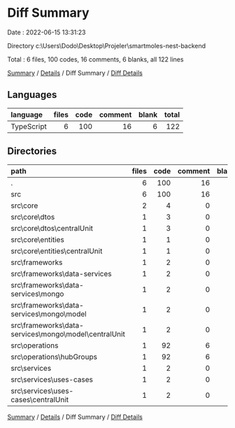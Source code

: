 # Diff Summary

Date : 2022-06-15 13:31:23

Directory c:\\Users\\Dodo\\Desktop\\Projeler\\smartmoles-nest-backend

Total : 6 files,  100 codes, 16 comments, 6 blanks, all 122 lines

[Summary](results.md) / [Details](details.md) / Diff Summary / [Diff Details](diff-details.md)

## Languages
| language | files | code | comment | blank | total |
| :--- | ---: | ---: | ---: | ---: | ---: |
| TypeScript | 6 | 100 | 16 | 6 | 122 |

## Directories
| path | files | code | comment | blank | total |
| :--- | ---: | ---: | ---: | ---: | ---: |
| . | 6 | 100 | 16 | 6 | 122 |
| src | 6 | 100 | 16 | 6 | 122 |
| src\\core | 2 | 4 | 0 | 2 | 6 |
| src\\core\\dtos | 1 | 3 | 0 | 1 | 4 |
| src\\core\\dtos\\centralUnit | 1 | 3 | 0 | 1 | 4 |
| src\\core\\entities | 1 | 1 | 0 | 1 | 2 |
| src\\core\\entities\\centralUnit | 1 | 1 | 0 | 1 | 2 |
| src\\frameworks | 1 | 2 | 0 | 0 | 2 |
| src\\frameworks\\data-services | 1 | 2 | 0 | 0 | 2 |
| src\\frameworks\\data-services\\mongo | 1 | 2 | 0 | 0 | 2 |
| src\\frameworks\\data-services\\mongo\\model | 1 | 2 | 0 | 0 | 2 |
| src\\frameworks\\data-services\\mongo\\model\\centralUnit | 1 | 2 | 0 | 0 | 2 |
| src\\operations | 1 | 92 | 6 | 4 | 102 |
| src\\operations\\hubGroups | 1 | 92 | 6 | 4 | 102 |
| src\\services | 1 | 2 | 0 | 0 | 2 |
| src\\services\\uses-cases | 1 | 2 | 0 | 0 | 2 |
| src\\services\\uses-cases\\centralUnit | 1 | 2 | 0 | 0 | 2 |

[Summary](results.md) / [Details](details.md) / Diff Summary / [Diff Details](diff-details.md)